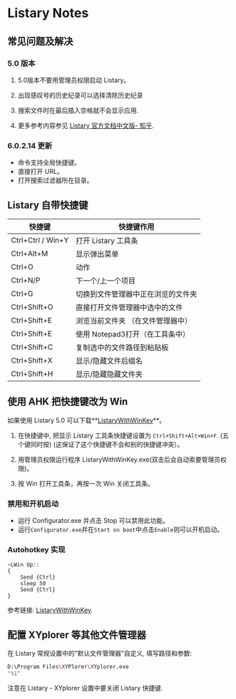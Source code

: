 Listary Notes
===

## 常见问题及解决

### 5.0 版本

1. 5.0版本不要用管理员权限启动 Listary。

2. 出现感叹号的历史纪录可以选择清除历史纪录

3. 搜索文件时在最后插入空格就不会显示应用.

4. 更多参考内容参见 [Listary 官方文档中文版- 知乎](https://zhuanlan.zhihu.com/p/24897629).

   

### 6.0.2.14 更新

- 命令支持全局快捷键。
- 直接打开 URL。
- 打开搜索过滤器所在目录。



## Listary 自带快捷键

| 快捷键            | 快捷键作用                         |
| ----------------- | ---------------------------------- |
| Ctrl+Ctrl / Win+Y | 打开 Listary 工具条                |
| Ctrl+Alt+M        | 显示弹出菜单                       |
| Ctrl+O            | 动作                               |
| Ctrl+N/P          | 下一个/上一个项目                  |
| Ctrl+G            | 切换到文件管理器中正在浏览的文件夹 |
| Ctrl+Shift+O      | 直接打开文件管理器中选中的文件     |
| Ctrl+Shift+E      | 浏览当前文件夹 （在文件管理器中）  |
| Ctrl+Shift+E      | 使用 Notepad3打开（在工具条中）    |
| Ctrl+Shift+C      | 复制选中的文件路径到粘贴板         |
| Ctrl+Shift+X      | 显示/隐藏文件后缀名                |
| Ctrl+Shift+H      | 显示/隐藏隐藏文件夹                |



## 使用 AHK 把快捷键改为 Win

如果使用 Listary 5.0 可以下载**[ListaryWithWinKey](https://github.com/KevinWang15/ListaryWithWinKey)**。

1. 在快捷键中, 把显示 Listary 工具条快捷键设置为 `Ctrl+Shift+Alt+Win+F`. (五个键同时按) (这保证了这个快捷键不会和别的快捷键冲突）。

2. 用管理员权限运行程序 ListaryWithWinKey.exe(双击后会自动索要管理员权限)。
3. 按 Win 打开工具条，再按一次 Win 关闭工具条。



### 禁用和开机启动

- 运行 Configurator.exe 并点击 Stop 可以禁用此功能。
- 运行`Configurator.exe`并在`Start on boot`中点击`Enable`则可以开机启动。



### Autohotkey 实现

```ahk
~LWin Up::
{
	Send {Ctrl}
	sleep 50
	Send {Ctrl}
}
```

参考链接: [ListaryWithWinKey](https://github.com/KevinWang15/ListaryWithWinKey/blob/master/auto_hot_key_solution.ahk).



## 配置 XYplorer 等其他文件管理器

在 Listary 常规设置中的"默认文件管理器"自定义, 填写路径和参数:

```bash
D:\Program Files\XYPlorer\XYplorer.exe
"%1"
```

注意在 Listary - XYplorer 设置中要关闭 Listary 快捷键.